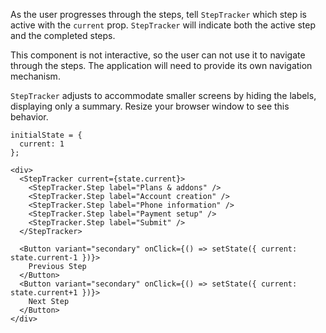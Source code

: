 As the user progresses through the steps, tell `StepTracker` which step is active with the `current` prop. `StepTracker`
will indicate both the active step and the completed steps.

This component is not interactive, so the user can not use it to navigate through the steps. The application will
need to provide its own navigation mechanism.

`StepTracker` adjusts to accommodate smaller screens by hiding the labels, displaying only a summary. Resize your browser
window to see this behavior.

```
initialState = {
  current: 1
};

<div>
  <StepTracker current={state.current}>
    <StepTracker.Step label="Plans & addons" />
    <StepTracker.Step label="Account creation" />
    <StepTracker.Step label="Phone information" />
    <StepTracker.Step label="Payment setup" />
    <StepTracker.Step label="Submit" />
  </StepTracker>

  <Button variant="secondary" onClick={() => setState({ current: state.current-1 })}>
    Previous Step
  </Button>
  <Button variant="secondary" onClick={() => setState({ current: state.current+1 })}>
    Next Step
  </Button>
</div>
```
